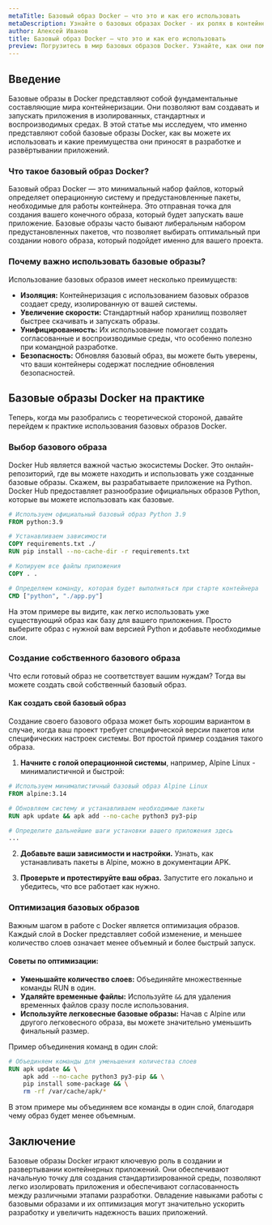 ```yaml
---
metaTitle: Базовый образ Docker – что это и как его использовать
metaDescription: Узнайте о базовых образах Docker - их ролях в контейнеризации приложений, способах использования и примерах создания собственных образов для оптимальных рабочих процессов
author: Алексей Иванов
title: Базовый образ Docker – что это и как его использовать
preview: Погрузитесь в мир базовых образов Docker. Узнайте, как они помогают контейнеризации, и изучите примеры создания собственных образов для эффективной работы с приложениями
---
```


## Введение

Базовые образы в Docker представляют собой фундаментальные составляющие мира контейнеризации. Они позволяют вам создавать и запускать приложения в изолированных, стандартных и воспроизводимых средах. В этой статье мы исследуем, что именно представляют собой базовые образы Docker, как вы можете их использовать и какие преимущества они приносят в разработке и развёртывании приложений.

### Что такое базовый образ Docker?

Базовый образ Docker — это минимальный набор файлов, который определяет операционную систему и предустановленные пакеты, необходимые для работы контейнера. Это отправная точка для создания вашего конечного образа, который будет запускать ваше приложение. Базовые образы часто бывают либеральным набором предустановленных пакетов, что позволяет выбирать оптимальный при создании нового образа, который подойдет именно для вашего проекта.

### Почему важно использовать базовые образы?

Использование базовых образов имеет несколько преимуществ:

- **Изоляция:** Контейнеризация с использованием базовых образов создает среду, изолированную от вашей системы.
- **Увеличение скорости:** Стандартный набор хранилищ позволяет быстрее скачивать и запускать образы.
- **Унифицированность:** Их использование помогает создать согласованные и воспроизводимые среды, что особенно полезно при командной разработке.
- **Безопасность:** Обновляя базовый образ, вы можете быть уверены, что ваши контейнеры содержат последние обновления безопасностей. 

## Базовые образы Docker на практике

Теперь, когда мы разобрались с теоретической стороной, давайте перейдем к практике использования базовых образов Docker.

### Выбор базового образа

Docker Hub является важной частью экосистемы Docker. Это онлайн-репозиторий, где вы можете находить и использовать уже созданные базовые образы. Скажем, вы разрабатываете приложение на Python. Docker Hub предоставляет разнообразие официальных образов Python, которые вы можете использовать как базовые.

```dockerfile
# Используем официальный базовый образ Python 3.9
FROM python:3.9

# Устанавливаем зависимости
COPY requirements.txt ./
RUN pip install --no-cache-dir -r requirements.txt

# Копируем все файлы приложения
COPY . .

# Определяем команду, которая будет выполняться при старте контейнера
CMD ["python", "./app.py"]
```

На этом примере вы видите, как легко использовать уже существующий образ как базу для вашего приложения. Просто выберите образ с нужной вам версией Python и добавьте необходимые слои.

### Создание собственного базового образа

Что если готовый образ не соответствует вашим нуждам? Тогда вы можете создать свой собственный базовый образ. 

#### Как создать свой базовый образ

Создание своего базового образа может быть хорошим вариантом в случае, когда ваш проект требует специфической версии пакетов или специфических настроек системы. Вот простой пример создания такого образа.

1. **Начните с голой операционной системы**, например, Alpine Linux - минималистичной и быстрой:

```dockerfile
# Используем минималистичный базовый образ Alpine Linux
FROM alpine:3.14

# Обновляем систему и устанавливаем необходимые пакеты
RUN apk update && apk add --no-cache python3 py3-pip

# Определите дальнейшие шаги установки вашего приложения здесь
...
```

2. **Добавьте ваши зависимости и настройки.** Узнать, как устанавливать пакеты в Alpine, можно в документации APK.

3. **Проверьте и протестируйте ваш образ.** Запустите его локально и убедитесь, что все работает как нужно.

### Оптимизация базовых образов

Важным шагом в работе с Docker является оптимизация образов. Каждый слой в Docker представляет собой изменение, и меньшее количество слоев означает менее объемный и более быстрый запуск.

#### Советы по оптимизации:

- **Уменьшайте количество слоев:** Объединяйте множественные команды RUN в один.
- **Удаляйте временные файлы:** Используйте `&&` для удаления временных файлов сразу после использования.
- **Используйте легковесные базовые образы:** Начав с Alpine или другого легковесного образа, вы можете значительно уменьшить финальный размер.

Пример объединения команд в один слой:

```dockerfile
# Объединяем команды для уменьшения количества слоев
RUN apk update && \
    apk add --no-cache python3 py3-pip && \
    pip install some-package && \
    rm -rf /var/cache/apk/*
```

В этом примере мы объединяем все команды в один слой, благодаря чему образ будет менее объемным.

## Заключение

Базовые образы Docker играют ключевую роль в создании и развертывании контейнерных приложений. Они обеспечивают начальную точку для создания стандартизированной среды, позволяют легко изолировать приложения и обеспечивают согласованность между различными этапами разработки. Овладение навыками работы с базовыми образами и их оптимизация могут значительно ускорить разработку и увеличить надежность ваших приложений.
